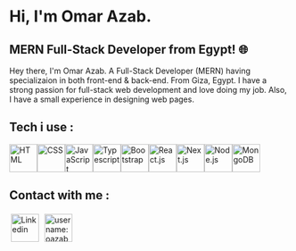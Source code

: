# Hi, I'm Omar Azab. 

## MERN Full-Stack Developer from Egypt! 🌐



Hey there, I'm Omar Azab. A Full-Stack Developer (MERN) having specializaion in both front-end & back-end. From Giza, Egypt. I have a strong passion for full-stack web development and love doing my job. Also, I have a small experience in designing web pages. 

## Tech i use :
 <img src="https://skillicons.dev/icons?i=html" height="50px" title="HTML"><img src="https://skillicons.dev/icons?i=css" height="50px" title="CSS"><img src="https://skillicons.dev/icons?i=js" title="JavaScript" height="50px"><img src="https://skillicons.dev/icons?i=ts" title="Typescript" height="50px"><img src="https://skillicons.dev/icons?i=bootstrap" height="50px" title="Bootstrap"><img src="https://skillicons.dev/icons?i=react" height="50px" title="React.js"><img src="https://skillicons.dev/icons?i=nextjs" height="50px" title="Next.js"><img src="https://skillicons.dev/icons?i=nodejs" height="50px" title="Node.js"><img src="https://skillicons.dev/icons?i=mongodb" height="50px" title="MongoDB">

## Contact with me :
<a href="https://www.linkedin.com/in/omar-azab-843089292/"><img src="https://skillicons.dev/icons?i=linkedin" height="50px" title="Linkedin" style="padding: 3px" class="skill-icon"></a>
<img src="https://skillicons.dev/icons?i=discord" height="50px" title="username: oazab" style="padding: 3px" class="skill-icon">

